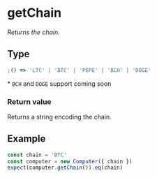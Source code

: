 # getChain

_Returns the chain._

## Type

```ts
;() => 'LTC' | 'BTC' | 'PEPE' | 'BCH' | 'DOGE'
```

\* `BCH` and `DOGE` support coming soon

### Return value

Returns a string encoding the chain.

## Example

```ts
const chain = 'BTC'
const computer = new Computer({ chain })
expect(computer.getChain()).eq(chain)
```
